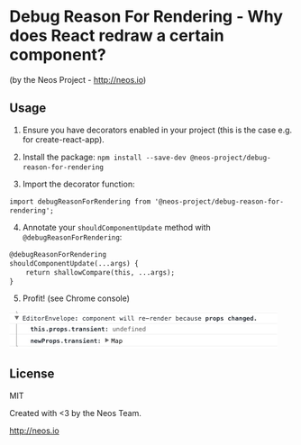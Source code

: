 # Debug Reason For Rendering - Why does React redraw a certain component?

(by the Neos Project - http://neos.io)

## Usage

1. Ensure you have decorators enabled in your project (this is the case e.g. for create-react-app).

2. Install the package: `npm install --save-dev @neos-project/debug-reason-for-rendering`

3. Import the decorator function:

```
import debugReasonForRendering from '@neos-project/debug-reason-for-rendering';
```

4. Annotate your `shouldComponentUpdate` method with `@debugReasonForRendering`:

```
@debugReasonForRendering
shouldComponentUpdate(...args) {
    return shallowCompare(this, ...args);
}
```

5. Profit! (see Chrome console)

![Screenshot, explaining why updates are triggered](docs/screenshot.jpg?raw=true "Why is an update triggered?")

## License

MIT

Created with <3 by the Neos Team.

http://neos.io
